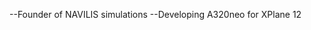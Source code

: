 --Founder of NAVILIS simulations
--Developing A320neo for XPlane 12

<!---
RishHUB447/RishHUB447 is a ✨ special ✨ repository because its `README.md` (this file) appears on your GitHub profile.
You can click the Preview link to take a look at your changes.
--->
